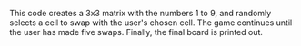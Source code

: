 This code creates a 3x3 matrix with the numbers 1 to 9, and randomly selects a cell to swap with the user's chosen cell. The game continues until the user has made five swaps. Finally, the final board is printed out.
